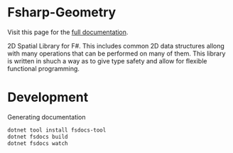 # Fsharp-Geometry

Visit this page for the [full documentation](https://evelios.github.io/fsharp-geometry/reference/index.html).

2D Spatial Library for F#. This includes common 2D data structures allong with many operations that can be performed on many of them. This library is written in shuch a way as to give type safety and allow for flexible functional programming.

# Development

Generating documentation
```bash
dotnet tool install fsdocs-tool
dotnet fsdocs build
dotnet fsdocs watch
```